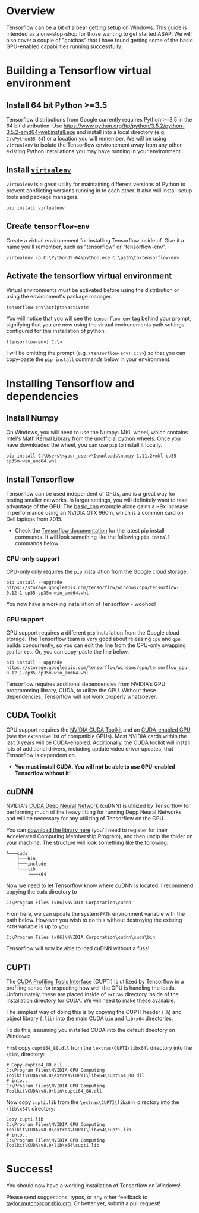 # Overview
Tensorflow can be a bit of a bear getting setup on Windows. This guide is intended as a one-stop-shop for those wanting to get started ASAP. We will also cover a couple of "gotchas" that I have found getting some of the basic GPU-enabled capabilities running successfully.

# Building a Tensorflow virtual environment

## Install 64 bit Python >=3.5
Tensorflow distributions from Google currently requires Python >=3.5 in the 64 bit distribution. Use https://www.python.org/ftp/python/3.5.2/python-3.5.2-amd64-webinstall.exe and install into a local directory (e.g. `C:\Python35-64`) or a location you will remember. We will be using `virtualenv` to isolate the Tensorflow environement away from any other existing Python installations you may have running in your environment.

## Install [`virtualenv`](https://pypi.python.org/pypi/virtualenv)
`virtualenv` is a great utility for maintaining different versions of Python to prevent conflicting versions running in to each other. It also will install setup tools and package managers.
```
pip install virtualenv
```

## Create `tensorflow-env`
Create a virtual environement for installing Tensorflow inside of. Give it a name you'll remember, such as "tensorflow" or "tensorflow-env".
```
virtualenv -p C:\Python35-64\python.exe C:\path\to\tensorflow-env
```

## Activate the tensorflow virtual environment
Virtual environments must be activated before using the distribution or using the environment's package manager.
```
tensorflow-env\scripts\activate
```
You will notice that you will see the `tensorflow-env` tag behind your prompt, signifying that you are now using the virtual environements path settings configured for this installation of python.
```
(tensorflow-env) C:\>
```
I will be omitting the prompt (e.g. `(tensorflow-env) C:\>`) so that you can copy-paste the `pip install` commands below in your environment.

# Installing Tensorflow and dependencies

## Install Numpy
On Windows, you will need to use the Numpy+MKL wheel, which contains Intel's [Math Kernal Library](https://software.intel.com/en-us/intel-mkl) from the [unofficial python wheels](http://www.lfd.uci.edu/~gohlke/pythonlibs/#numpy). Once you have downloaded the wheel, you can use `pip` to install it locally.
```
pip install C:\Users\<your_user>\Downloads\numpy-1.11.2+mkl-cp35-cp35m-win_amd64.whl
```

## Install Tensorflow
Tensorflow can be used independent of GPUs, and is a great way for testing smaller networks. In larger settings, you will definitely want to take advantage of the GPU. The [basic_cnn](basic_cnn.py) example alone gains a ~9x increase in performance using an NVIDIA GTX 960m, which is a common card on Dell laptops from 2015.

* Check the [Tensorflow documentation](https://www.tensorflow.org/get_started/os_setup#pip_installation_on_windows) for the latest pip install commands. It will look something like the following `pip install` commands below.

### CPU-only support
CPU-only only requires the `pip` installation from the Google cloud storage.
```
pip install --upgrade https://storage.googleapis.com/tensorflow/windows/cpu/tensorflow-0.12.1-cp35-cp35m-win_amd64.whl
```
You now have a working installation of Tensorflow - woohoo!

### GPU support
GPU support requires a different `pip` installation from the Google cloud storage. The Tensorflow team is very good about releasing `cpu` and `gpu` builds concurrently, so you can edit the line from the CPU-only swapping `gpu` for `cpu`. Or, you can copy-paste the line below.
```
pip install --upgrade https://storage.googleapis.com/tensorflow/windows/gpu/tensorflow_gpu-0.12.1-cp35-cp35m-win_amd64.whl
```

Tensorflow requires additional dependencies from NVIDIA's GPU programming library, CUDA, to utilize the GPU. Without these dependencies, Tensorflow will not work properly whatsoever.

## CUDA Toolkit
GPU support requires the [NVIDIA CUDA Toolkit](https://developer.nvidia.com/cuda-downloads) and an [CUDA-enabled GPU](https://developer.nvidia.com/cuda-gpus) (see the extensive list of compatible GPUs). Most NVIDIA cards within the last 3 years will be CUDA-enabled. Additionally, the CUDA toolkit will install lots of additional drivers, including update video driver updates, that Tensorflow is dependent on.

* **You must install CUDA. You will not be able to use GPU-enabled Tensorflow without it!**


## cuDNN
NVIDIA's [CUDA Deep Neural Network](https://developer.nvidia.com/cudnn) (cuDNN) is utilized by Tensorflow for performing much of the heavy lifting for running Depp Neural Networks, and will be necessary for any utilizing of Tensorflow on the GPU.

You can [download the library here](https://developer.nvidia.com/cudnn) (you'll need to register for their Accelerated Computing Membership Program), and then unzip the folder on your machine. The structure will look something like the following:
```
└───cuda
    ├───bin
    ├───include
    └───lib
        └───x64
```

Now we need to let Tensorflow know where cuDNN is located. I recommend copying the `cuda` directory to
```
C:\Program Files (x86)\NVIDIA Corporation\cudnn
```

From here, we can update the system `PATH` environment variable with the path below. However you wish to do this without destroying the existing `PATH` variable is up to you.
```
C:\Program Files (x86)\NVIDIA Corporation\cudnn\cuda\bin
```

Tensorflow will now be able to load cuDNN without a fuss!

## CUPTI
The [CUDA Profiling Tools Interface](http://docs.nvidia.com/cuda/cupti/) (CUPTI) is utilized by Tensorflow in a profiling sense for inspecting how well the GPU is handling the loads. Unfortunately, these are placed inside of `extras` directory inside of the installation directory for CUDA. We will need to make these available.

The simplest way of doing this is by copying the CUPTI header (`.h`) and object library (`.lib`) into the main CUDA `bin` and `lib\x64` directories.

To do this, assuming you installed CUDA into the default directory on Windows:

First copy `cupti64_80.dll` from the `\extras\CUPTI\libx64\` directory into the `\bin\` directory:
```
# Copy cupti64_80.dll...
C:\Program Files\NVIDIA GPU Computing Toolkit\CUDA\v8.0\extras\CUPTI\libx64\cupti64_80.dll
# into...
C:\Program Files\NVIDIA GPU Computing Toolkit\CUDA\v8.0\bin\cupti64_80.dll
```

Now copy `cupti.lib` from the `\extras\CUPTI\libx64\` directory into the `\lib\x64\` directory:
```
Copy cupti.lib
C:\Program Files\NVIDIA GPU Computing Toolkit\CUDA\v8.0\extras\CUPTI\libx64\cupti.lib
# into...
C:\Program Files\NVIDIA GPU Computing Toolkit\CUDA\v8.0\lib\x64\cupti.lib
```

# Success!

You should now have a working installation of Tensorflow on Windows!

Please send suggestions, typos, or any other feedback to taylor.mutch@consbio.org. Or better yet, submit a pull request!
